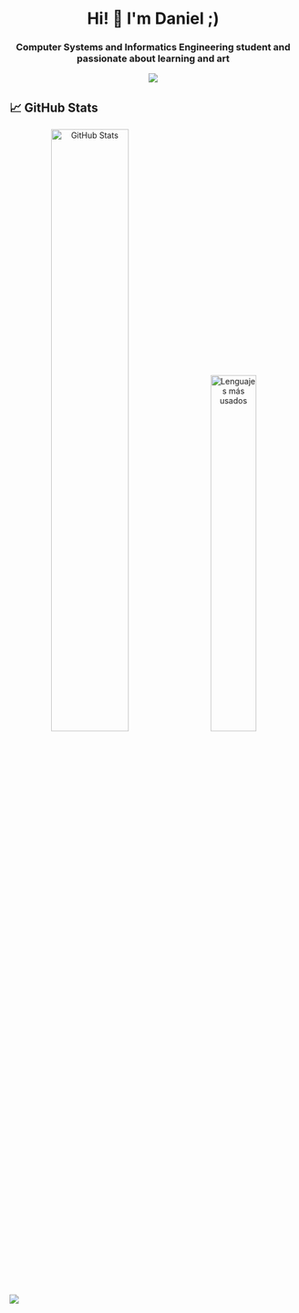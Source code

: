 <h1 align="center">Hi! 👋 I'm Daniel ;)</h1>
<h3 align="center">Computer Systems and Informatics Engineering student and passionate about learning and art</h3>

<p align="center">
  <img src="https://readme-typing-svg.herokuapp.com?font=Fira+Code&center=true&vCenter=true&pause=1000&color=BBBBBB&width=435&lines=it's+the+perfect+time+to+code+%3C%3A)+..." />
</p>

## 📈 GitHub Stats

<p align="center">
  <img width="52% "src="https://github-readme-stats.vercel.app/api?username=Daniel555AS&show_icons=true&theme=radical&count_private=true&include_all_commits=true&cache_seconds=60" alt="GitHub Stats" />
  &nbsp;&nbsp;&nbsp;
  <img width="40%" src="https://github-readme-stats.vercel.app/api/top-langs/?username=Daniel555AS&layout=compact&theme=radical&cache_seconds=60" alt="Lenguajes más usados" />
</p>

<img src="https://raw.githubusercontent.com/Trilokia/Trilokia/379277808c61ef204768a61bbc5d25bc7798ccf1/bottom_header.svg" />
